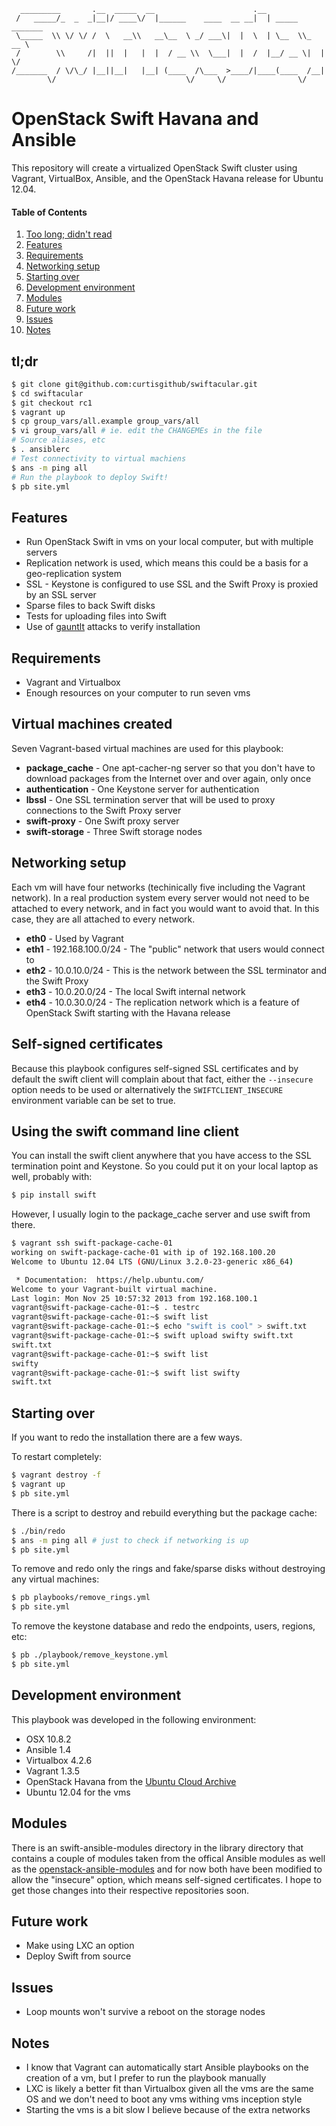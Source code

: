 ```
  _________       .__  _____  __                      .__                
 /   _____/_  _  _|__|/ ____\/  |______    ____  __ __|  | _____ _______ 
 \_____  \\ \/ \/ /  \   __\\   __\__  \ _/ ___\|  |  \  | \__  \\_  __ \
 /        \\     /|  ||  |   |  |  / __ \\  \___|  |  /  |__/ __ \|  | \/
/_______  / \/\_/ |__||__|   |__| (____  /\___  >____/|____(____  /__|   
        \/                             \/     \/                \/       
```

# OpenStack Swift Havana and Ansible

This repository will create a virtualized OpenStack Swift cluster using Vagrant, VirtualBox, Ansible, and the OpenStack Havana release for Ubuntu 12.04.

#### Table of Contents

1. [Too long; didn't read](#tldr)
2. [Features](#features)
3. [Requirements](#requirements)
4. [Networking setup](#networking-setup)
5. [Starting over](#starting-over)
6. [Development environment](#development-environment)
7. [Modules](#modules)
8. [Future work](#future-work)
9. [Issues](#issues)
10. [Notes](#notes)

## tl;dr

```bash
$ git clone git@github.com:curtisgithub/swiftacular.git
$ cd swiftacular
$ git checkout rc1
$ vagrant up 
$ cp group_vars/all.example group_vars/all
$ vi group_vars/all # ie. edit the CHANGEMEs in the file
# Source aliases, etc
$ . ansiblerc
# Test connectivity to virtual machiens
$ ans -m ping all
# Run the playbook to deploy Swift!
$ pb site.yml
```

## Features

* Run OpenStack Swift in vms on your local computer, but with multiple servers
* Replication network is used, which means this could be a basis for a geo-replication system
* SSL - Keystone is configured to use SSL and the Swift Proxy is proxied by an SSL server
* Sparse files to back Swift disks
* Tests for uploading files into Swift
* Use of [gauntlt](http://gauntlt.org/) attacks to verify installation

## Requirements

* Vagrant and Virtualbox
* Enough resources on your computer to run seven vms

## Virtual machines created

Seven Vagrant-based virtual machines are used for this playbook:

* __package_cache__ - One apt-cacher-ng server so that you don't have to download packages from the Internet over and over again, only once
* __authentication__ - One Keystone server for authentication
* __lbssl__ - One SSL termination server that will be used to proxy connections to the Swift Proxy server
* __swift-proxy__ - One Swift proxy server
* __swift-storage__ - Three Swift storage nodes

## Networking setup

Each vm will have four networks (techinically five including the Vagrant network). In a real production system every server would not need to be attached to every network, and in fact you would want to avoid that. In this case, they are all attached to every network.

* __eth0__ - Used by Vagrant
* __eth1__ - 192.168.100.0/24 - The "public" network that users would connect to
* __eth2__ - 10.0.10.0/24 - This is the network between the SSL terminator and the Swift Proxy
* __eth3__ - 10.0.20.0/24 - The local Swift internal network
* __eth4__ - 10.0.30.0/24 - The replication network which is a feature of OpenStack Swift starting with the Havana release

## Self-signed certificates

Because this playbook configures self-signed SSL certificates and by default the swift client will complain about that fact, either the <code>--insecure</code> option needs to be used or alternatively the <code>SWIFTCLIENT_INSECURE</code> environment variable can be set to true.

## Using the swift command line client

You can install the swift client anywhere that you have access to the SSL termination point and Keystone. So you could put it on your local laptop as well, probably with:

```bash
$ pip install swift
```

However, I usually login to the package_cache server and use swift from there.

```bash
$ vagrant ssh swift-package-cache-01
working on swift-package-cache-01 with ip of 192.168.100.20
Welcome to Ubuntu 12.04 LTS (GNU/Linux 3.2.0-23-generic x86_64)

 * Documentation:  https://help.ubuntu.com/
Welcome to your Vagrant-built virtual machine.
Last login: Mon Nov 25 10:57:32 2013 from 192.168.100.1
vagrant@swift-package-cache-01:~$ . testrc 
vagrant@swift-package-cache-01:~$ swift list
vagrant@swift-package-cache-01:~$ echo "swift is cool" > swift.txt
vagrant@swift-package-cache-01:~$ swift upload swifty swift.txt 
swift.txt
vagrant@swift-package-cache-01:~$ swift list
swifty
vagrant@swift-package-cache-01:~$ swift list swifty
swift.txt
```

## Starting over

If you want to redo the installation there are a few ways. 

To restart completely:

```bash
$ vagrant destroy -f
$ vagrant up
$ pb site.yml
```

There is a script to destroy and rebuild everything but the package cache:

```bash
$ ./bin/redo
$ ans -m ping all # just to check if networking is up
$ pb site.yml
```

To remove and redo only the rings and fake/sparse disks without destroying any virtual machines:

```bash
$ pb playbooks/remove_rings.yml
$ pb site.yml
```

To remove the keystone database and redo the endpoints, users, regions, etc:

```bash
$ pb ./playbook/remove_keystone.yml
$ pb site.yml
```

## Development environment

This playbook was developed in the following environment:

* OSX 10.8.2
* Ansible 1.4
* Virtualbox 4.2.6
* Vagrant 1.3.5
* OpenStack Havana from the [Ubuntu Cloud Archive](https://wiki.ubuntu.com/ServerTeam/CloudArchive)
* Ubuntu 12.04 for the vms

## Modules

There is an swift-ansible-modules directory in the library directory that contains a couple of modules taken from the offical Ansible modules as well as the [openstack-ansible-modules](https://github.com/lorin/openstack-ansible) and for now both have been modified to allow the "insecure" option, which means self-signed certificates. I hope to get those changes into their respective repositories soon.

## Future work

* Make using LXC an option
* Deploy Swift from source

## Issues

* Loop mounts won't survive a reboot on the storage nodes

## Notes

* I know that Vagrant can automatically start Ansible playbooks on the creation of a vm, but I prefer to run the playbook manually
* LXC is likely a better fit than Virtualbox given all the vms are the same OS and we don't need to boot any vms withing vms inception style
* Starting the vms is a bit slow I believe because of the extra networks


